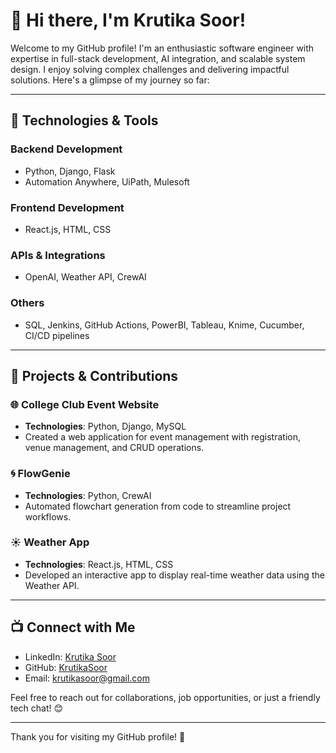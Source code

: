 # 👋 Hi there, I'm Krutika Soor!

Welcome to my GitHub profile! I'm an enthusiastic software engineer with expertise in full-stack development, AI integration, and scalable system design. I enjoy solving complex challenges and delivering impactful solutions. Here's a glimpse of my journey so far:

---

## 🔧 Technologies & Tools

### Backend Development
- Python, Django, Flask
- Automation Anywhere, UiPath, Mulesoft

### Frontend Development
- React.js, HTML, CSS

### APIs & Integrations
- OpenAI, Weather API, CrewAI

### Others
- SQL, Jenkins, GitHub Actions, PowerBI, Tableau, Knime, Cucumber, CI/CD pipelines

---

## 🚀 Projects & Contributions

### 🌐 College Club Event Website
- **Technologies**: Python, Django, MySQL  
- Created a web application for event management with registration, venue management, and CRUD operations.

### 🌀 FlowGenie
- **Technologies**: Python, CrewAI  
- Automated flowchart generation from code to streamline project workflows.

### ☀️ Weather App
- **Technologies**: React.js, HTML, CSS  
- Developed an interactive app to display real-time weather data using the Weather API.

---

## 📺 Connect with Me

- LinkedIn: [Krutika Soor](https://www.linkedin.com/in/krutika-soor-39304b209/)
- GitHub: [KrutikaSoor](https://github.com/KrutikaSoor)
- Email: [krutikasoor@gmail.com](mailto:krutikasoor@gmail.com)

Feel free to reach out for collaborations, job opportunities, or just a friendly tech chat! 😊

---

Thank you for visiting my GitHub profile! 🚀

